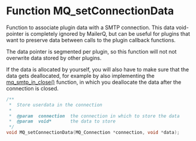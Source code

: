 # Function MQ_setConnectionData

Function to associate plugin data with a SMTP connection. This data 
void-pointer is completely ignored by MailerQ, but can be useful for plugins 
that want to preserve data between calls to the plugin callback functions.

The data pointer is segmented per plugin, so this function will not not 
overwrite data stored by other plugins.

If the data is allocated by yourself, you will also have to make sure that 
the data gets deallocated, for example by also implementing the 
[mq_smtp_in_close()](mq_smtp_in_close) function, in which you deallocate 
the data after the connection is closed.

````c
/**
 *  Store userdata in the connection
 *
 *  @param  connection  the connection in which to store the data
 *  @param  void*       the data to store
 */
void MQ_setConnectionData(MQ_Connection *connection, void *data);
````
